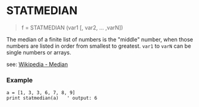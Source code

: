 # STATMEDIAN

> f = STATMEDIAN (var1 [, var2, ... ,varN])

The median of a finite list of numbers is the "middle" number, when those numbers are listed in order from smallest to greatest. `var1` to `varN` can be single numbers or arrays.

see: [Wikipedia - Median](https://en.wikipedia.org/wiki/Median)

### Example

```
a = [1, 3, 3, 6, 7, 8, 9]
print statmedian(a)   ' output: 6
```
